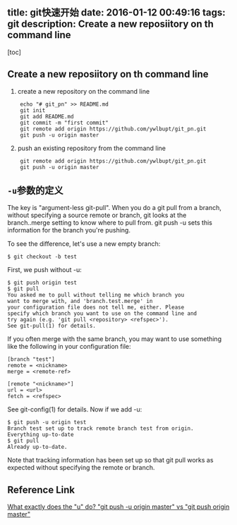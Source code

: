 title: git快速开始
date: 2016-01-12 00:49:16
tags: git
description: Create a new reposiitory on th command line
----

[toc]

## Create a new reposiitory on th command line

1. create a new repository on the command line  
```
    echo "# git_pn" >> README.md
    git init
    git add README.md
    git commit -m "first commit"
    git remote add origin https://github.com/ywlbupt/git_pn.git
    git push -u origin master
```

2. push an existing repository from the command line
```
    git remote add origin https://github.com/ywlbupt/git_pn.git
    git push -u origin master
```

<!-- more -->


## `-u`参数的定义
The key is "argument-less git-pull". When you do a git pull from a branch, without specifying a source remote or branch, git looks at the branch.<name>.merge setting to know where to pull from. git push -u sets this information for the branch you're pushing.

To see the difference, let's use a new empty branch:

    $ git checkout -b test

First, we push without -u:

    $ git push origin test
    $ git pull
    You asked me to pull without telling me which branch you
    want to merge with, and 'branch.test.merge' in
    your configuration file does not tell me, either. Please
    specify which branch you want to use on the command line and
    try again (e.g. 'git pull <repository> <refspec>').
    See git-pull(1) for details.

If you often merge with the same branch, you may want to
use something like the following in your configuration file:

    [branch "test"]
    remote = <nickname>
    merge = <remote-ref>

    [remote "<nickname>"]
    url = <url>
    fetch = <refspec>

See git-config(1) for details.
Now if we add -u:

    $ git push -u origin test
    Branch test set up to track remote branch test from origin.
    Everything up-to-date
    $ git pull
    Already up-to-date.


Note that tracking information has been set up so that git pull works as expected without specifying the remote or branch.


## Reference Link

[What exactly does the "u" do? "git push -u origin master" vs "git push origin master"](http://stackoverflow.com/questions/5697750/what-exactly-does-the-u-do-git-push-u-origin-master-vs-git-push-origin-ma)
